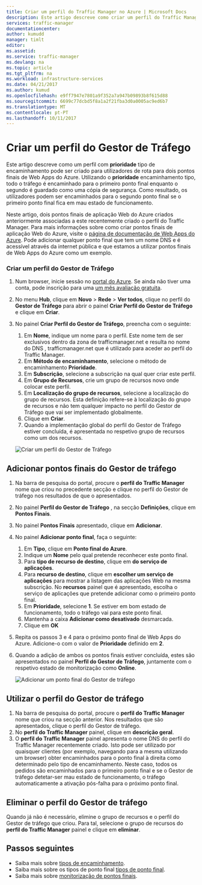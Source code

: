 ```yaml
---
title: Criar um perfil do Traffic Manager no Azure | Microsoft Docs
description: Este artigo descreve como criar um perfil do Traffic Manager
services: traffic-manager
documentationcenter: 
author: kumudd
manager: timlt
editor: 
ms.assetid: 
ms.service: traffic-manager
ms.devlang: na
ms.topic: article
ms.tgt_pltfrm: na
ms.workload: infrastructure-services
ms.date: 04/21/2017
ms.author: kumud
ms.openlocfilehash: e9ff7947e7801a9f352a7a947b09893b8f615d88
ms.sourcegitcommit: 6699c77dcbd5f8a1a2f21fba3d0a0005ac9ed6b7
ms.translationtype: MT
ms.contentlocale: pt-PT
ms.lasthandoff: 10/11/2017
---
```

# <a name="create-a-traffic-manager-profile"></a>Criar um perfil do Gestor de Tráfego

Este artigo descreve como um perfil com **prioridade** tipo de encaminhamento pode ser criado para utilizadores de rota para dois pontos finais de Web Apps do Azure. Utilizando o **prioridade** encaminhamento tipo, todo o tráfego é encaminhado para o primeiro ponto final enquanto o segundo é guardado como uma cópia de segurança. Como resultado, os utilizadores podem ser encaminhados para o segundo ponto final se o primeiro ponto final fica em mau estado de funcionamento.

Neste artigo, dois pontos finais de aplicação Web do Azure criados anteriormente associadas a este recentemente criado o perfil do Traffic Manager. Para mais informações sobre como criar pontos finais de aplicação Web do Azure, visite o [página de documentação de Web Apps do Azure](https://docs.microsoft.com/azure/app-service/). Pode adicionar qualquer ponto final que tem um nome DNS e é acessível através da internet pública e que estamos a utilizar pontos finais de Web Apps do Azure como um exemplo.

### <a name="create-a-traffic-manager-profile"></a>Criar um perfil do Gestor de Tráfego
1. Num browser, inicie sessão no [portal do Azure](http://portal.azure.com). Se ainda não tiver uma conta, pode inscrição para uma [um mês avaliação gratuita](https://azure.microsoft.com/free/). 
2. No menu **Hub**, clique em **Novo** > **Rede** > **Ver todos**, clique no perfil do **Gestor de Tráfego** para abrir o painel **Criar Perfil do Gestor de Tráfego** e clique em **Criar**.
3. No painel **Criar Perfil do Gestor de Tráfego**, preencha com o seguinte:
    1. Em **Nome**, indique um nome para o perfil. Este nome tem de ser exclusivos dentro da zona de trafficmanager.net e resulta no nome do DNS <name>, trafficmanager.net que é utilizado para aceder ao perfil do Traffic Manager.
    2. Em **Método de encaminhamento**, selecione o método de encaminhamento **Prioridade**.
    3. Em **Subscrição**, selecione a subscrição na qual quer criar este perfil.
    4. Em **Grupo de Recursos**, crie um grupo de recursos novo onde colocar este perfil.
    5. Em **Localização do grupo de recursos**, selecione a localização do grupo de recursos. Esta definição refere-se à localização do grupo de recursos e não tem qualquer impacto no perfil do Gestor de Tráfego que vai ser implementado globalmente.
    6. Clique em **Criar**.
    7. Quando a implementação global do perfil do Gestor de Tráfego estiver concluída, é apresentada no respetivo grupo de recursos como um dos recursos.

    ![Criar um perfil do Gestor de Tráfego](./media/traffic-manager-create-profile/Create-traffic-manager-profile.png)

## <a name="add-traffic-manager-endpoints"></a>Adicionar pontos finais do Gestor de tráfego

1. Na barra de pesquisa do portal, procure o **perfil do Traffic Manager** nome que criou no precedente secção e clique no perfil do Gestor de tráfego nos resultados de que o apresentados.
2. No painel **Perfil do Gestor de Tráfego** , na secção **Definições**, clique em **Pontos Finais**.
3. No painel **Pontos Finais** apresentado, clique em **Adicionar**.
4. No painel **Adicionar ponto final**, faça o seguinte:
    1. Em **Tipo**, clique em **Ponto final do Azure**.
    2. Indique um **Nome** pelo qual pretende reconhecer este ponto final.
    3. Para **tipo de recurso de destino**, clique em **do serviço de aplicações**.
    4. Para **recurso de destino**, clique em **escolher um serviço de aplicações** para mostrar a listagem das aplicações Web na mesma subscrição. No **recursos** painel que é apresentado, escolha o serviço de aplicações que pretende adicionar como o primeiro ponto final.
    5. Em **Prioridade**, selecione **1**. Se estiver em bom estado de funcionamento, todo o tráfego vai para este ponto final.
    6. Mantenha a caixa **Adicionar como desativado** desmarcada.
    7. Clique em **OK**
5.  Repita os passos 3 e 4 para o próximo ponto final de Web Apps do Azure. Adicione-o com o valor de **Prioridade** definido em **2**.
6.  Quando a adição de ambos os pontos finais estiver concluída, estes são apresentados no painel **Perfil do Gestor de Tráfego**, juntamente com o respetivo estado de monitorização como **Online**.

    ![Adicionar um ponto final do Gestor de tráfego](./media/traffic-manager-create-profile/add-traffic-manager-endpoint.png)

## <a name="use-the-traffic-manager-profile"></a>Utilizar o perfil do Gestor de tráfego
1.  Na barra de pesquisa do portal, procure o **perfil do Traffic Manager** nome que criou na secção anterior. Nos resultados que são apresentados, clique o perfil do Gestor de tráfego.
2. No **perfil do Traffic Manager** painel, clique em **descrição geral**.
3. O **perfil do Traffic Manager** painel apresenta o nome DNS do perfil do Traffic Manager recentemente criado. Isto pode ser utilizado por quaisquer clientes (por exemplo, navegando para a mesma utilizando um browser) obter encaminhados para o ponto final à direita como determinado pelo tipo de encaminhamento. Neste caso, todos os pedidos são encaminhados para o primeiro ponto final e se o Gestor de tráfego detetar-ser mau estado de funcionamento, o tráfego automaticamente a ativação pós-falha para o próximo ponto final.

## <a name="delete-the-traffic-manager-profile"></a>Eliminar o perfil do Gestor de tráfego
Quando já não é necessário, elimine o grupo de recursos e o perfil do Gestor de tráfego que criou. Para tal, selecione o grupo de recursos do **perfil do Traffic Manager** painel e clique em **eliminar**.

## <a name="next-steps"></a>Passos seguintes

- Saiba mais sobre [tipos de encaminhamento](traffic-manager-routing-methods.md).
- Saiba mais sobre os tipos de ponto final [tipos de ponto final](traffic-manager-endpoint-types.md).
- Saiba mais sobre [monitorização de pontos finais](traffic-manager-monitoring.md).



